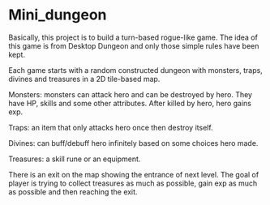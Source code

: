 # Mini_dungeon
Basically, this project is to build a turn-based rogue-like game. The idea of this game is from Desktop Dungeon and only those simple rules have been kept.

Each game starts with a random constructed dungeon with monsters, traps, divines and treasures in a 2D tile-based map.

Monsters: monsters can attack hero and can be destroyed by hero. They have HP, skills and some other attributes. After killed by hero, hero gains exp.

Traps: an item that only attacks hero once then destroy itself.

Divines: can buff/debuff hero infinitely based on some choices hero made.

Treasures: a skill rune or an equipment.

There is an exit on the map showing the entrance of next level. The goal of player is trying to collect treasures as much as possible, gain exp as much as possible and then reaching the exit.
